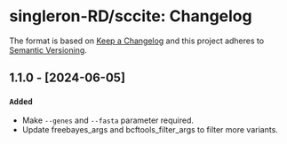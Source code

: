 # singleron-RD/sccite: Changelog

The format is based on [Keep a Changelog](https://keepachangelog.com/en/1.0.0/)
and this project adheres to [Semantic Versioning](https://semver.org/spec/v2.0.0.html).

## 1.1.0 - [2024-06-05]

### `Added`
- Make `--genes` and `--fasta` parameter required.
- Update freebayes_args and bcftools_filter_args to filter more variants.
